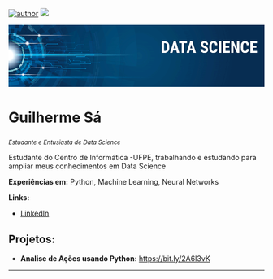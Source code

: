 [![author](https://img.shields.io/badge/author-Guilherme%20S%C3%A1-red)](www.linkedin.com/in/guilhermesamangueira) [![](https://img.shields.io/badge/python-3.7+-blue.svg)](https://www.python.org/downloads/release/python-365/)  

<p align="center">
  <img src="banner.png" >
</p>

# Guilherme Sá
<sub>*Estudante e Entusiasta de Data Science*</sub>

Estudante do Centro de Informática -UFPE, trabalhando e estudando para ampliar meus conhecimentos em Data Science

**Experiências em:** Python, Machine Learning, Neural Networks 

**Links:**
* [LinkedIn](www.linkedin.com/in/guilhermesamangueirab)


## Projetos:

* **Analise de Ações usando Python:**  https://bit.ly/2A6I3vK
---




